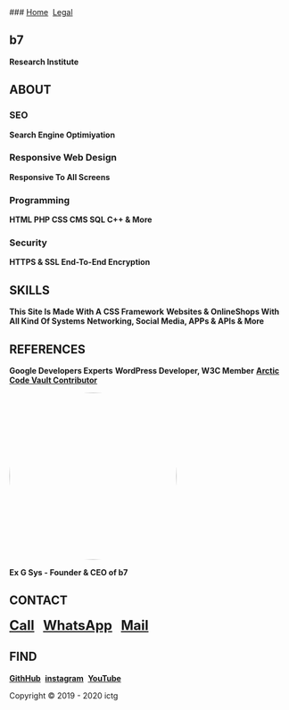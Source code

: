 <head>
<link rel="apple-touch-icon" sizes="180x180" href="/apple-touch-icon.png">
<link rel="icon" type="image/png" sizes="32x32" href="/favicon-32x32.png">
<link rel="icon" type="image/png" sizes="16x16" href="/favicon-16x16.png">
<link rel="manifest" href="/site.webmanifest">
<meta name="viewport" content="width=device-width, initial-scale=1">
<style>
img {
  border-radius: 50%;
}
</style>
<style>
body {
  background-image: url('b7.gif');
  background-repeat: no-repeat;
  background-attachment: fixed; 
  background-size: 100% 100%;
}
</style>
</head>
### <a href="https://b7.github.io" >Home</a>&nbsp;&nbsp;<a href="https://b7.github.io/legal" >Legal</a>

## b7
**Research Institute**

## ABOUT
### SEO
**Search Engine Optimiyation**

### Responsive Web Design
**Responsive To All Screens**

### Programming
**HTML PHP CSS CMS SQL C++ & More**

### Security
**HTTPS & SSL End-To-End Encryption**

## SKILLS
**This Site Is Made With A CSS Framework**
**Websites & OnlineShops With All Kind Of Systems**
**Networking, Social Media, APPs & APIs & More**

## REFERENCES
**Google Developers Experts**
**WordPress Developer, W3C Member**
**<a href="https://github.com/b7" target="_blank">Arctic Code Vault Contributor</a>**

<img src="https://b7.github.io/ex.g.sys.jpg" alt="Ex G Sys" width="300" height="300">

**Ex G Sys - Founder & CEO of b7**

## CONTACT
<strong><font size="5"><a href="tel:+31600000000">Call</a></font></strong> &nbsp;&nbsp; <strong><font size="5"> <a href="https://wa.me/31600000000?text=ictg" target="_blank">WhatsApp</a></font></strong> &nbsp;&nbsp; <strong><font size="5"><a href="mailto:	b7.github@gmail.com" target="_blank">Mail</a></font></strong>

## FIND
<strong><a href="https://github.com/b7" target="_blank">GithHub</a></strong>&nbsp;&nbsp;<strong><a href="https://instagram.com/b7git" target="_blank">instagram</a></strong>&nbsp;&nbsp;<strong><a href="https://www.youtube.com/channel/UCt4T3OvxivlcvGg9Ah8hLQw/about" target="_blank">YouTube</a></strong>

Copyright © 2019 - 2020 ictg
